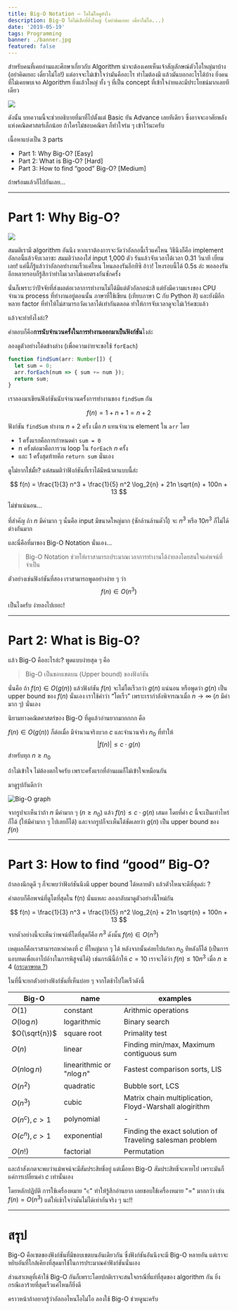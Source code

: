 ```yaml
---
title: Big-O Notation — โอไม่โอดูยังไง
description: Big-O โอไม่เล็กที่ยิ่งใหญ่ (อย่าคิดเยอะ เดี๋ยวไม่โอ...)
date: '2019-05-19'
tags: Programming
banner: ./banner.jpg
featured: false
---
```


สำหรับคนที่เคยอ่านและศึกษาเกี่ยวกับ Algorithm น่าจะต้องเคยเห็นเจ้าสัญลักษณ์ตัวโอใหญ่มาบ้าง (อย่าคิดเยอะ เดี๋ยวไม่โอ!) แต่อาจจะไม่เข้าใจว่ามันคืออะไร ทำไมต้องมี แล้วมันบอกอะไรได้บ้าง ยิ่งคนที่ไม่เคยพบเจอ Algorithm ยิ่งแล้วใหญ่ ทั้ง ๆ ที่เป็น concept ที่เข้าใจง่ายและมีประโยชน์มากเลยทีเดียว

![](1_9v6rlIUsT71hfx4A11Qjkw.png)

ดังนั้น บทความนี้จะช่วยอธิบายที่มาที่ไปตั้งแต่ Basic ยัน Advance เลยทีเดียว ซึ่งอาจจะอาศัยพลังแห่งคณิตศาสตร์เล็กน้อย ถ้าใครไม่ชอบคณิตฯ ก็ทำใจร่ม ๆ เข้าไว้นะครับ

เนื้อหาแบ่งเป็น 3 parts

- Part 1: Why Big-O? [Easy]
- Part 2: What is Big-O? [Hard]
- Part 3: How to find “good” Big-O? [Medium]

ถ้าพร้อมแล้วก็ไปกันเลย…

---

# Part 1: Why Big-O?

![](1_MuwERiOgmseB5uCgmBUcvw.jpg)

สมมติเรามี algorithm อันนึง หากเราต้องการจะวัดว่าอัลกอนี้เร็วแค่ไหน วิธีนึงก็คือ implement อัลกอนี้แล้วจับเวลาซะ
สมมติว่าลองใส่ input 1,000 ตัว รันแล้วจับเวลาได้เวลา 0.31 วินาที เยี่ยมเลย! แค่นี้ก็รู้แล้วว่าอัลกอทำงานเร็วแค่ไหน ไหนลองรันอีกทีซิ อ้าว! ไหงรอบนี้ได้ 0.5s ล่ะ พอลองรันอีกหลายรอบก็รู้สึกว่าทำไมเวลาไม่เคยตรงกันซักครั้ง

นั่นก็เพราะว่าปัจจัยที่ส่งผลต่อเวลาการทำงานไม่ได้มีแต่ตัวอัลกอน่ะสิ แต่ยังมีความแรงของ CPU จำนวน process ที่ทำงานอยู่ตอนนั้น ภาษาที่ใช้เขียน (เทียบภาษา C กับ Python สิ) และยังมีอีกหลาย factor ที่ทำให้ไม่สามารถวัดเวลาได้เท่ากันตลอด ทำให้การจับเวลาดูจะไม่เวิร์คซะแล้ว

แล้วจะทำยังไงล่ะ?

คำตอบก็คือ**การนับจำนวนครั้งในการทำงานออกมาเป็นฟังก์ชัน**ไงล่ะ

ลองดูตัวอย่างโค้ดข้างล่าง (เพื่อความง่ายจะขอใช้ `forEach`)

```ts
function findSum(arr: Number[]) {
  let sum = 0;
  arr.forEach(num => { sum += num });
  return sum;
}
```

เราลองมาเขียนฟังก์ชันนับจำนวนครั้งการทำงานของ `findSum` กัน

$$
f(n) = 1 + n + 1 = n + 2
$$

ฟังก์ชัน `findSum` ทำงาน $n+2$ ครั้ง เมื่อ $n$ แทนจำนวน element ใน `arr` โดย
- 1 ครั้งแรกคือการกำหนดค่า `sum = 0`
- n ครั้งต่อมาคือการวน loop ใน `forEach` $n$ ครั้ง
- และ 1 ครั้งสุดท้ายคือ `return sum` นั่นเอง

ดูไม่ยากใช่มั้ย? แต่สมมติว่าฟังก์ชันที่เราได้มีหน้าตาแบบนี้ล่ะ

$$
f(n) = \frac{1}{3} n^3 + \frac{1}{5} n^2 \log_2{n} + 21n \sqrt{n} + 100n + 13
$$

ไม่ขำแน่นอน…

ที่สำคัญ ถ้า $n$ มีค่ามาก ๆ นั่นคือ input มีขนาดใหญ่มาก (ซักล้านล้านตัวงี้) จะ $n^3$ หรือ $10n^3$ ก็ไม่ได้ต่างกันมาก

และนี่คือที่มาของ Big-O Notation นั่นเอง…

> Big-O Notation ช่วยให้เราสามารถประมาณเวลาการทำงานได้ง่ายลงโดยสนใจแค่พจน์ที่จำเป็น

ตัวอย่างเช่นฟังก์ชันที่สอง เราสามารถพูดอย่างง่าย ๆ ว่า
$$
f(n) \in O(n^3)
$$

เป็นไงครับ ง่ายลงไปเยอะ!

---

# Part 2: What is Big-O?

แล้ว Big-O คืออะไรล่ะ? พูดแบบง่ายสุด ๆ คือ

> Big-O เป็นขอบเขตบน (Upper bound) ของฟังก์ชัน

นั่นคือ ถ้า $f(n) \in O(g(n))$ แล้วฟังก์ชัน $f(n)$ จะไม่โตเร็วกว่า $g(n)$ แน่นอน หรือพูดว่า $g(n)$ เป็น upper bound ของ $f(n)$ นั่นเอง เราใช้คำว่า “โตเร็ว” เพราะเรากำลังพิจารณาเมื่อ $n \to \infty$ ($n$ มีค่ามาก ๆ) นั่นเอง

นิยามทางคณิตศาสตร์ของ Big-O ที่ดูแล้วอ่านยากมากกกก คือ

$f(n) \in O(g(n))$ ก็ต่อเมื่อ มีจำนวนจริงบวก $c$ และจำนวนจริง $n_0$ ที่ทำให้
$$
|f(n)| \le c \cdot g(n)
$$
สำหรับทุก $n \ge n_0$

ถ้าไม่เข้าใจ ไม่ต้องตกใจครับ เพราะครั้งแรกที่อ่านผมก็ไม่เข้าใจเหมือนกัน

มาดูรูปกันดีกว่า

![Big-O graph](1_uEyIaXLnJkJn5E9KxSGeKQ.png)

จากรูปจะเห็นว่าถ้า $n$ มีค่ามาก ๆ ($n \ge n_0$) แล้ว $f(n) \le c \cdot g(n)$ เสมอ โดยที่ค่า $c$ นี้จะเป็นเท่าไหร่ก็ได้ (ให้มีค่ามาก ๆ ไปเลยก็ได้) และจากรูปก็จะเห็นได้ชัดเลยว่า $g(n)$ เป็น upper bound ของ $f(n)$

---

# Part 3: How to find “good” Big-O?

ถ้าลองนึกดูดี ๆ ก็จะพบว่าฟังก์ชันนึงมี upper bound ได้หลายตัว แล้วตัวไหนจะดีที่สุดล่ะ ?

คำตอบก็คือพจน์ที่ดูโตที่สุดใน f(n) นั่นแหละ ลองกลับมาดูตัวอย่างนี้ใหม่กัน

$$
f(n) = \frac{1}{3} n^3 + \frac{1}{5} n^2 \log_2{n} + 21n \sqrt{n} + 100n + 13
$$

จากตัวอย่างนี้จะเห็นว่าพจน์ที่โตที่สุดก็คือ $n^3$ ดังนั้น $f(n) \in O(n^3)$

เหตุผลก็คือเราสามารถหาค่าคงที่ $c$ ที่ใหญ่มาก ๆ ได้ หลังจากนั้นค่อยไปแก้หา $n_0$ ทีหลังก็ได้ (เป็นการแอบทดเพื่อเอาไปอ้างในการพิสูจน์ได้) เช่นกรณีนี้ถ้าให้ $c = 10$ เราจะได้ว่า $f(n) \le 10n^3$ เมื่อ $n \ge 4$ ([กระดาษทด ?](https://www.wolframalpha.com/input/?i=10+*+n%5E3+%3E%3D+1%2F3+n%5E3+%2B+1%2F5+n%5E2+log_2%28n%29+%2B+21n+sqrt%28n%29+%2B+100n+%2B+13))

ในที่นี้จะยกตัวอย่างฟังก์ชันที่เห็นบ่อย ๆ จากโตช้าไปโตเร็วดังนี้

| Big-O | name | examples |
|-------|------|-------|
|$O(1)$|constant|Arithmic operations|
|$O(\log{n})$|logarithmic|Binary search|
|$O(\sqrt{n})$|square root|Primality test|
|$O(n)$|linear|Finding min/max, Maximum contiguous sum|
|$O(n\log{n})$|linearithmic or "$n\log{n}$"|Fastest comparison sorts, LIS|
|$O(n^2)$|quadratic|Bubble sort, LCS|
|$O(n^3)$|cubic|Matrix chain multiplication, Floyd-Warshall alogirithm|
|$O(n^c), c\gt 1$|polynomial|-
|$O(c^n), c\gt 1$|exponential|Finding the exact solution of Traveling salesman problem
|$O(n!)$|factorial|Permutation

และถ้าสังเกตจะพบว่าแม้พจน์จะมีสัมประสิทธิ์อยู่ แต่เมื่อหา Big-O สัมประสิทธิ์จะหายไป เพราะมันก็แค่การเปลี่ยนค่า $c$ เท่านั้นเอง

โดยหลักปฏิบัติ การใช้เครื่องหมาย "$\in$" ทำให้รู้สึกอ่านยาก เลยชอบใช้เครื่องหมาย "$=$" มากกว่า เช่น $f(n) = O(n^3)$ แต่ให้เข้าใจว่ามันไม่ได้เท่ากันจริง ๆ นะ!!

---

# สรุป

Big-O คือเซตของฟังก์ชันที่มีขอบเขตบนอันเดียวกัน ซึ่งฟังก์ชันอันนึงจะมี Big-O หลายอัน แต่เราจะหยิบอันที่ใกล้เคียงที่สุดมาใช้ในการประมาณค่าฟังก์ชันนั่นเอง

ส่วนสาเหตุที่เค้าใช้ Big-O กันก็เพราะโดยปกติเราจะสนใจกรณีที่แย่ที่สุดของ algorithm กัน ยิ่งกรณีเลวร้ายที่สุดเร็วแค่ไหนก็ยิ่งดี

คราวหน้าถ้าอยากรู้ว่าอัลกอไหนโอไม่โอ ลองใช้ Big-O ช่วยดูนะครับ